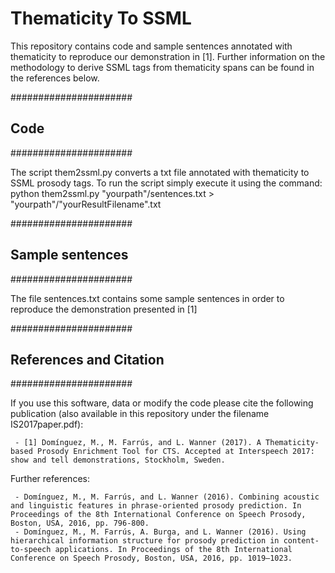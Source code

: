 # Thematicity To SSML

This repository contains code and sample sentences annotated with thematicity to reproduce our demonstration in [1]. Further information on the methodology to derive SSML tags from thematicity spans can be found in the references below.

######################
## Code
######################

The script them2ssml.py converts a txt file annotated with thematicity to SSML prosody tags.
To run the script simply execute it using the command: python them2ssml.py "yourpath"/sentences.txt > "yourpath"/"yourResultFilename".txt

######################
## Sample sentences
######################

The file sentences.txt contains some sample sentences in order to reproduce the demonstration presented in [1]

######################
## References and Citation
######################


If you use this software, data or modify the code please cite the following publication (also available in this repository under the filename IS2017paper.pdf):

     - [1] Domínguez, M., M. Farrús, and L. Wanner (2017). A Thematicity-based Prosody Enrichment Tool for CTS. Accepted at Interspeech 2017: show and tell demonstrations, Stockholm, Sweden.

Further references:

     - Domínguez, M., M. Farrús, and L. Wanner (2016). Combining acoustic and linguistic features in phrase-oriented prosody prediction. In Proceedings of the 8th International Conference on Speech Prosody, Boston, USA, 2016, pp. 796-800.
     - Domínguez, M., M. Farrús, A. Burga, and L. Wanner (2016). Using hierarchical information structure for prosody prediction in content-to-speech applications. In Proceedings of the 8th International Conference on Speech Prosody, Boston, USA, 2016, pp. 1019–1023.
